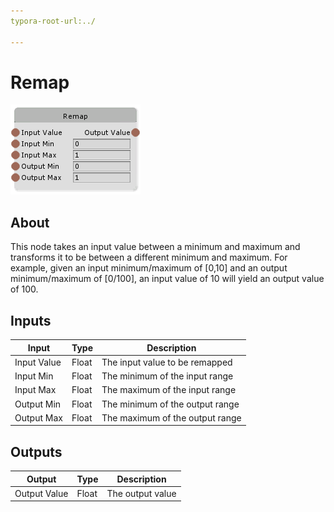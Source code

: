 ```yaml
---
typora-root-url:../

---
```


# Remap

![Remap-Node](/IMG/Remap-Node.png)

## About

This node takes an input value between a minimum and maximum and transforms it to be between a different minimum and maximum. For example, given an input minimum/maximum of [0,10] and an output minimum/maximum of [0/100], an input value of 10 will yield an output value of 100.

## Inputs

| Input       | Type  | Description                     |
| ----------- | ----- | ------------------------------- |
| Input Value | Float | The input value to be remapped  |
| Input Min   | Float | The minimum of the input range  |
| Input Max   | Float | The maximum of the input range  |
| Output Min  | Float | The minimum of the output range |
| Output Max  | Float | The maximum of the output range |

## Outputs

| Output       | Type  | Description      |
| ------------ | ----- | ---------------- |
| Output Value | Float | The output value |

